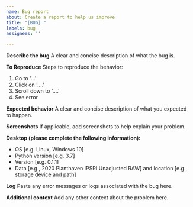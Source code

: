 ```yaml
---
name: Bug report
about: Create a report to help us improve
title: "[BUG] "
labels: bug
assignees: ''

---
```


**Describe the bug**
A clear and concise description of what the bug is.

**To Reproduce**
Steps to reproduce the behavior:
1. Go to '...'
2. Click on '....'
3. Scroll down to '....'
4. See error

**Expected behavior**
A clear and concise description of what you expected to happen.

**Screenshots**
If applicable, add screenshots to help explain your problem.

**Desktop (please complete the following information):**
 - OS [e.g. Linux, Windows 10]
 - Python version [e.g. 3.7]
 - Version [e.g. 0.1.1]
 - Data [e.g., 2020 Planthaven IPSRI Unadjusted RAW] and location [e.g., storage device and path]

**Log**
Paste any error messages or logs associated with the bug here.

**Additional context**
Add any other context about the problem here.
